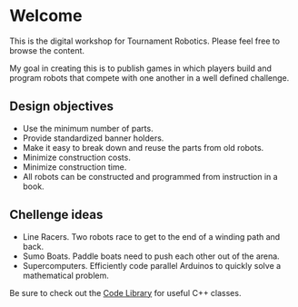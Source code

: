 # Welcome
This is the digital workshop for Tournament Robotics.  Please feel free to browse the content. 

My goal in creating this is to publish games in which players build and program robots that compete with one another in a well defined challenge.

## Design objectives
* Use the minimum number of parts.
* Provide standardized banner holders.
* Make it easy to break down and reuse the parts from old robots.
* Minimize construction costs.
* Minimize construction time.
* All robots can be constructed and programmed from instruction in a book.

## Chellenge ideas
* Line Racers. Two robots race to get to the end of a winding path and back.
* Sumo Boats. Paddle boats need to push each other out of the arena.
* Supercomputers. Efficiently code parallel Arduinos to quickly solve a mathematical problem.

Be sure to check out the [Code Library](/Code_Library) for useful C++ classes.
